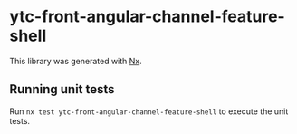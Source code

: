 # ytc-front-angular-channel-feature-shell

This library was generated with [Nx](https://nx.dev).

## Running unit tests

Run `nx test ytc-front-angular-channel-feature-shell` to execute the unit tests.
